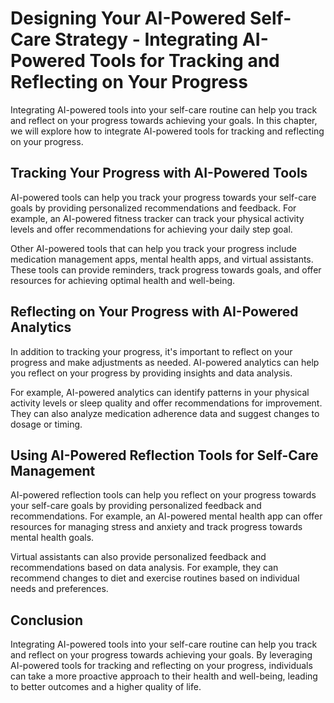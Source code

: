 Designing Your AI-Powered Self-Care Strategy - Integrating AI-Powered Tools for Tracking and Reflecting on Your Progress
===================================================================================================================================

Integrating AI-powered tools into your self-care routine can help you track and reflect on your progress towards achieving your goals. In this chapter, we will explore how to integrate AI-powered tools for tracking and reflecting on your progress.

Tracking Your Progress with AI-Powered Tools
--------------------------------------------

AI-powered tools can help you track your progress towards your self-care goals by providing personalized recommendations and feedback. For example, an AI-powered fitness tracker can track your physical activity levels and offer recommendations for achieving your daily step goal.

Other AI-powered tools that can help you track your progress include medication management apps, mental health apps, and virtual assistants. These tools can provide reminders, track progress towards goals, and offer resources for achieving optimal health and well-being.

Reflecting on Your Progress with AI-Powered Analytics
-----------------------------------------------------

In addition to tracking your progress, it's important to reflect on your progress and make adjustments as needed. AI-powered analytics can help you reflect on your progress by providing insights and data analysis.

For example, AI-powered analytics can identify patterns in your physical activity levels or sleep quality and offer recommendations for improvement. They can also analyze medication adherence data and suggest changes to dosage or timing.

Using AI-Powered Reflection Tools for Self-Care Management
----------------------------------------------------------

AI-powered reflection tools can help you reflect on your progress towards your self-care goals by providing personalized feedback and recommendations. For example, an AI-powered mental health app can offer resources for managing stress and anxiety and track progress towards mental health goals.

Virtual assistants can also provide personalized feedback and recommendations based on data analysis. For example, they can recommend changes to diet and exercise routines based on individual needs and preferences.

Conclusion
----------

Integrating AI-powered tools into your self-care routine can help you track and reflect on your progress towards achieving your goals. By leveraging AI-powered tools for tracking and reflecting on your progress, individuals can take a more proactive approach to their health and well-being, leading to better outcomes and a higher quality of life.
